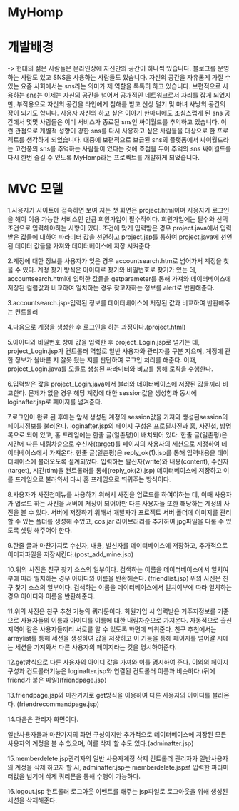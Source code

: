 # MyHomp

# 개발배경
 -> 현대의 젊은 사람들은 온라인상에 자신만의 공간이 하나씩 있습니다. 블로그를 운영하는 사람도 있고 SNS을 사용하는 사람들도 있습니다. 자신의 공간을 자유롭게 가질 수 있는 요즘 사회에서는 sns라는 의미가 제 역할을 톡톡히 하고 있습니다.
보편적으로 사용하는 sns는 이제는 자신의 공간을 넘어서 공개적인 네트워크로서 자리를 잡게 되었지만, 부작용으로 자신의 공간을 타인에게 침해를 받고 신상 털기 및 마녀 사냥의 공간의 장이 되기도 합니다.
사용자 자신의 하고 싶은 이야기 한마디에도 조심스럽게 된 sns 공간에서 몇몇 사람들은 이미 서비스가 종료된 sns인 싸이월드를 추억하고 있습니다.
이런 관점으로 개별적 성향이 강한 sns를 다시 사용하고 싶은 사람들을 대상으로 한 프로젝트를 생각하게 되었습니다.
대중에 보편적으로 보급된 sns의 플랫폼에서 싸이월드라는 고전풍의 sns를 추억하는 사람들이 있다는 것에 초점을 두어 추억의 sns 싸이월드를 다시 한번 즐길 수 있도록 MyHomp라는 프로젝트를 개발하게 되었습니다.

# MVC 모델
 1.사용자가 사이트에 접속하면 보여 지는 첫 화면은 project.html이며 사용자가 로그인을 해야 이용 가능한 서비스인 만큼 회원가입이 필수적이다. 회원가입에는 필수와 선택조건으로 입력해야하는 사항이 있다. 조건에 맞게 입력받은 경우 project.java에서 입력 받은 값들에 대하여 파라미터 값을 선언하고 project.jsp를 통하여 project.java에 선언된 데이터 값들을 가져와 데이터베이스에 저장 시켜준다.
 
 2.계정에 대한 정보를 사용자가 잊은 경우 accountsearch.htm로 넘어가서 계정을 찾을 수 있다. 계정 찾기 방식은 아이디로 찾기와 비밀번호로 찾기가 있는 데, accountsearch.html에 입력한 값들을 getparameter를 통해 가져와 데이터베이스에 저장된 컬럼값과 비교하여 일치하는 경우 찾고자하는 정보를 alert로 반환해준다.
 
 3.accountsearch.jsp-입력된 정보를 데이터베이스에 저장된 값과 비교하여 반환해주는 컨트롤러
 
 4.다음으로 계정을 생성한 후 로그인을 하는 과정이다.(project.html)
 
 5.아이디와 비밀번호 창에 값을 입력한 후 project_Login.jsp로 넘기는 데, project_Login.jsp가 컨트롤러 역할로 
일반 사용자와 관리자를 구분 지으며, 계정에 관한 정보가 올바른 지 잘못 됬는 지를 판단하여 로그인 처리를 해준다.  이때, project_Login.java를 모듈로 생성된 파라미터와 비교를 통해 로직을 수행한다.

 6.입력받은 값을 project_Login.java에서 불러와 데이터베이스에 저장된 값들끼리 비교한다. 
문제가 없을 경우 해당 계정에 대한 session값을 생성함과 동시에 loginafter.jsp로 페이지를 넘겨준다. 

 7.로그인이 완료 된 후에는 앞서 생성된 계정의 session값을 가져와 생성된session의 페이지정보를 불러온다.
 loginafter.jsp의 페이지 구성은 프로필사진과 홈, 사진첩, 방명록으로 되어 있고, 홈 프레임에는 한줄 글(일촌평)이 배치되어 있다. 한줄 글(일촌평)은 시간에 따른 내림차순으로 수신자(target)를 페이지의 사용자의 세션으로 지정하여 데이터베이스에서 가져온다. 한줄 글(일촌평)은 reply_ok(1).jsp를 통해 입력내용을 데이터베이스에 불러오도록 설계되었다. 입력하는 발신자(write)와 내용(content), 수신자(target), 시간(tim)을 컨트롤러를 통해(reply_ok(2).jsp) 데이터베이스에 저장하고 이를 프레임으로 불러와서 다시 홈 프레임으로 띄워주는 방식이다.
 
 8.사용자가 사진첩메뉴를 사용하기 위해서 사진을 업로드를 하여야하는 데, 이때 사용자가 업로드 하는 사진을 서버에 저장이 되어야만 다른 사용자들 또한 해당하는 계정의 사진을 볼 수 있다. 서버에 저장하기 위해서 개발자가 프로젝트 서버 폴더에 이미지를 관리할 수 있는 폴더를 생성해 주었고, cos.jar 라이브러리를 추가하여 jpg파일을 다룰 수 있도록 셋팅 해주어야 한다.
 
 9.한줄 글과 마찬가지로 수신자, 내용, 발신자를 데이터베이스에 저장하고, 추가적으로 이미지파일을 저장시킨다.(post_add_mine.jsp)
 
 10.위의 사진은 친구 찾기 소스의 일부이다. 검색하는 이름을 데이터베이스에서 일치여부에 따라 일치하는 경우 아이디와 이름을 반환해준다.                  (friendlist.jsp) 위의 사진은 친구 찾기 소스의 일부이다. 검색하는 이름을 데이터베이스에서 일치여부에 따라 일치하는 경우 아이디와 이름을 반환해준다.
 
 11.위의 사진은 친구 추천 기능의 쿼리문이다. 회원가입 시 입력받은 거주지정보를 기준으로 사용자들의 이름과 아이디를 이름에 대한 내림차순으로 가져온다. 자동적으로 출신지역이 같은 사용자들끼리 서로를 알 수 있도록 화면에 띄워준다. 
친구 추천에서는 arraylist를 통해 세션을 생성하여 값을 저장하고 이 기능을 통해 페이지를 넘어갈 시에는 세션을 가져와서 다른 사용자의 페이지라는 것을 명시하여준다.

 12.get방식으로 다른 사용자의 아이디 값을 가져와  이를 명시하여 준다. 
이외의 페이지구성과 컨트롤러기능은 loginafter.jsp와 연결된 컨트롤러 이름과 비슷하다.(뒤에 friend가 붙은 파일)(friendpage.jsp)

 13.friendpage.jsp와 마찬가지로 get방식을 이용하여 다른 사용자의 아이디를 불러온다. (friendrecommandpage.jsp) 
 
 14.다음은 관리자 화면이다. 
 
일반사용자들과 마찬가지의 화면 구성이지만 추가적으로 데이터베이스에 저장된 모든 사용자의 계정을 볼 수 있으며, 이를 삭제 할 수도 있다.(adminafter.jsp)

 15.memberdelete.jsp관리자의 일반 사용자계정 삭제 컨트롤러 관리자가 일반사용자의 계정을 삭제 하고자 할 시, adminafter.jsp는 memberdelete.jsp로 입력한 파라미터값을 넘기며 삭제 쿼리문을 통해 수행이 가능하다.
 
 16.logout.jsp 컨트롤러 로그아웃 이벤트를 해주는 jsp파일로 로그아웃을 위해 생성된 세션을 삭제해준다.
